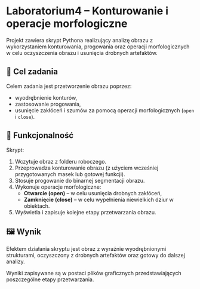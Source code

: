 # Laboratorium4 – Konturowanie i operacje morfologiczne

Projekt zawiera skrypt Pythona realizujący analizę obrazu z wykorzystaniem konturowania, progowania oraz operacji morfologicznych w celu oczyszczenia obrazu i usunięcia drobnych artefaktów.

## 📌 Cel zadania

Celem zadania jest przetworzenie obrazu poprzez:

- wyodrębnienie konturów,
- zastosowanie progowania,
- usunięcie zakłóceń i szumów za pomocą operacji morfologicznych (`open` i `close`).

## 🧠 Funkcjonalność

Skrypt:

1. Wczytuje obraz z folderu roboczego.
2. Przeprowadza konturowanie obrazu (z użyciem wcześniej przygotowanych masek lub gotowej funkcji).
3. Stosuje progowanie do binarnej segmentacji obrazu.
4. Wykonuje operacje morfologiczne:
   - **Otwarcie (open)** – w celu usunięcia drobnych zakłóceń,
   - **Zamknięcie (close)** – w celu wypełnienia niewielkich dziur w obiektach.
5. Wyświetla i zapisuje kolejne etapy przetwarzania obrazu.

## 🖼️ Wynik

Efektem działania skryptu jest obraz z wyraźnie wyodrębnionymi strukturami, oczyszczony z drobnych artefaktów oraz gotowy do dalszej analizy.

Wyniki zapisywane są w postaci plików graficznych przedstawiających poszczególne etapy przetwarzania.
